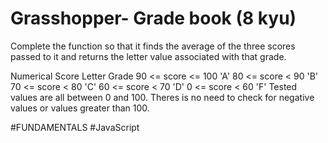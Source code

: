 # Grasshopper- Grade book (8 kyu)

Complete the function so that it finds the average of the three scores passed to it and returns the letter value associated with that grade.

Numerical Score	Letter Grade
  90 <= score <= 100	'A'
  80 <= score < 90	'B'
  70 <= score < 80	'C'
  60 <= score < 70	'D'
  0 <= score < 60	'F'
Tested values are all between 0 and 100. Theres is no need to check for negative values or values greater than 100.

#FUNDAMENTALS #JavaScript